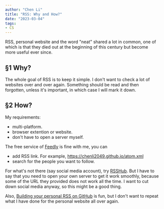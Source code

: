 ```yaml
---
author: "Chen Li"
title: "RSS: Why and How?"
date: "2023-03-04"
tags: 
- CS
---
```


RSS, personal website and the word "neat" shared a lot in common, one of which is that they died out at the beginning of this century but become more useful ever since.

## §1 Why?

The whole goal of RSS is to keep it simple. I don't want to check a lot of websites over and over again. Something should be read and then forgotten, unless it's important, in which case I will mark it down.

## §2 How?

My requirements:

- multi-platform.
- browser extention or website.
- don't have to open a server myself.

The free service of [Feedly](https://feedly.com/) is fine with me, you can

- add RSS link. For example, https://chenli2049.github.io/atom.xml
- search for the people you want to follow.

For what's not there (say social media account), try [RSSHub](https://docs.rsshub.app/). But I have to say that you need to open your own server to get it work smoothly, because some of the URL they provided does not work all the time. I want to cut down social media anyway, so this might be a good thing.

Also, [Building your personal RSS on GitHub](https://yufree.cn/cn/2018/03/24/blogdown-rss/) is fun, but I don't want to repeat what I have done for the personal website all over again.
